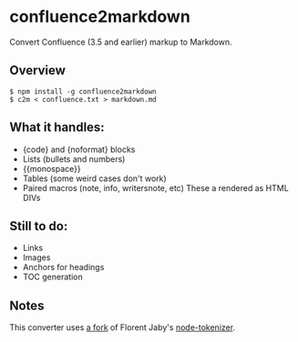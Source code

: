 # confluence2markdown

Convert Confluence (3.5 and earlier) markup to Markdown.

## Overview

```
$ npm install -g confluence2markdown
$ c2m < confluence.txt > markdown.md
```


## What it handles:

*   {code} and {noformat} blocks
*   Lists (bullets and numbers)
*   {{monospace}}
*   Tables (some weird cases don't work)
*   Paired macros (note, info, writersnote, etc)
    These a rendered as HTML DIVs


## Still to do:

* Links
* Images
* Anchors for headings
* TOC generation

## Notes

This converter uses [a fork](https://github.com/pborenstein/node-tokenizer)
of Florent Jaby's [node-tokenizer](https://github.com/Floby/node-tokenizer).
